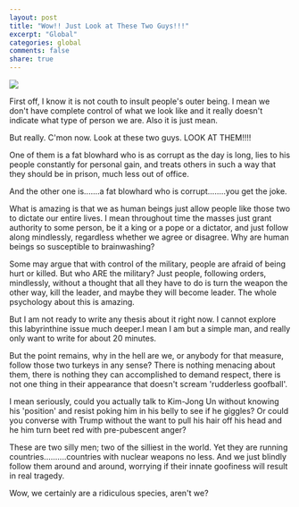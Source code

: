 ```yaml
---
layout: post
title: "Wow!! Just Look at These Two Guys!!!"
excerpt: "Global"
categories: global
comments: false
share: true
---
```




![](https://static.timesofisrael.com/www/uploads/2018/06/000_15U91X-1024x640.jpg)




First off, I know it is not couth to insult people's outer being. I mean we don't have complete control of what we look like and it really doesn't indicate what type of person we are. Also it is just mean.



But really. C'mon now. Look at these two guys. LOOK AT THEM!!!!


One of them is a fat blowhard who is as corrupt as the day is long, lies to his people constantly for personal gain, and treats others in such a way that they should be in prison, much less out of office. 

And the other one is.......a fat blowhard who is corrupt........you get the joke.



What is amazing is that we as human beings just allow people like those two to dictate our entire lives. I mean throughout time the masses just grant authority to some person, be it a king or a pope or a dictator, and just follow along mindlessly, regardless whether we agree or disagree. Why are human beings so susceptible to brainwashing?

Some may argue that with control of the military, people are afraid of being hurt or killed. But who ARE the military? Just people, following orders, mindlessly, without a thought that all they have to do is turn the weapon the other way, kill the leader, and maybe they will become leader. The whole psychology about this is amazing.


But I am not ready to write any thesis about it right now. I cannot explore this labyrinthine issue much deeper.I mean I am but a simple man, and really only want to write for about 20 minutes.


But the point remains, why in the hell are we, or anybody for that measure, follow those two turkeys in any sense? There is nothing menacing about them, there is nothing they can accomplished to demand respect, there is not one thing in their appearance that doesn't scream 'rudderless goofball'. 

I mean seriously, could you actually talk to Kim-Jong Un without knowing his 'position' and resist poking him in his belly to see if he giggles? Or could you converse with Trump without the want to pull his hair off his head and he him turn beet red with pre-pubescent anger?


These are two silly men; two of the silliest in the world. Yet they are running countries..........countries with nuclear weapons no less. And we just blindly follow them around and around, worrying if their innate goofiness will result in real tragedy.


Wow, we certainly are a ridiculous species, aren't we?









